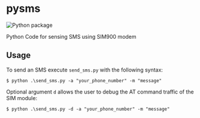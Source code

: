# pysms
![Python package](https://github.com/argandas/pysms/workflows/Python%20package/badge.svg)

Python Code for sensing SMS using SIM900 modem

## Usage

To send an SMS execute `send_sms.py` with the following syntax:
```
$ python .\send_sms.py -a "your_phone_number" -m "message"
```

Optional argument `d` allows the user to debug the AT command traffic of the SIM module:
 ```
$ python .\send_sms.py -d -a "your_phone_number" -m "message"
```


